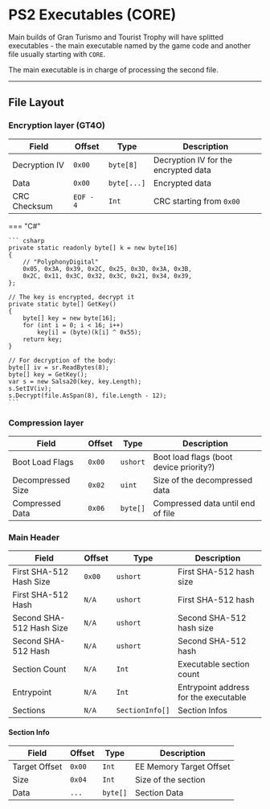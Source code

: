 # PS2 Executables (CORE)

Main builds of Gran Turismo and Tourist Trophy will have splitted executables - the main executable named by the game code and another file usually starting with `CORE`.

The main executable is in charge of processing the second file.

---

## File Layout

### Encryption layer (GT4O)

Field              | Offset         | Type          | Description                               |
----------------   | ------------   | ----------    | --------------------------------------    |
Decryption IV      |  `0x00`        | `byte[8]`     | Decryption IV for the encrypted data      |
Data               |  `0x00`        | `byte[...]`   | Encrypted data                            |
CRC Checksum       |  `EOF - 4`     | `Int`         | CRC starting from `0x00`                  |

=== "C#"

    ``` csharp
    private static readonly byte[] k = new byte[16]
    {
        // "PolyphonyDigital"
        0x05, 0x3A, 0x39, 0x2C, 0x25, 0x3D, 0x3A, 0x3B,
        0x2C, 0x11, 0x3C, 0x32, 0x3C, 0x21, 0x34, 0x39,
    };

    // The key is encrypted, decrypt it
    private static byte[] GetKey()
    {
        byte[] key = new byte[16];
        for (int i = 0; i < 16; i++)
            key[i] = (byte)(k[i] ^ 0x55);
        return key;
    }

    // For decryption of the body:
    byte[] iv = sr.ReadBytes(8);
    byte[] key = GetKey();
    var s = new Salsa20(key, key.Length);
    s.SetIV(iv);
    s.Decrypt(file.AsSpan(8), file.Length - 12);
    ```

### Compression layer
Field              | Offset         | Type       | Description                               |
----------------   | ------------   | ---------- | --------------------------------------    |
Boot Load Flags    |  `0x00`        | `ushort`   | Boot load flags (boot device priority?)   |
Decompressed Size  |  `0x02`        | `uint`     | Size of the decompressed data             |
Compressed Data    |  `0x06`        | `byte[]`   | Compressed data until end of file         |

### Main Header

Field                    | Offset         | Type            | Description                               |
----------------         | ------------   | ----------      | --------------------------------------    |
First SHA-512 Hash Size  |  `0x00`        | `ushort`        | First SHA-512 hash size                   |
First SHA-512 Hash       |  `N/A`         | `ushort`        | First SHA-512 hash                        |
Second SHA-512 Hash Size |  `N/A`         | `ushort`        | Second SHA-512 hash size                  |
Second SHA-512 Hash      |  `N/A`         | `ushort`        | Second SHA-512 hash                       |
Section Count            |  `N/A`         | `Int`           | Executable section count                  |
Entrypoint               |  `N/A`         | `Int`           | Entrypoint address for the executable     |
Sections                 |  `N/A`         | `SectionInfo[]` | Section Infos                             |

#### Section Info

Field                    | Offset         | Type            | Description                               |
----------------         | ------------   | ----------      | --------------------------------------    |
Target Offset            |  `0x00`        | `Int`           | EE Memory Target Offset                   |
Size                     |  `0x04`        | `Int`           | Size of the section                       |
Data                     |  `...`         | `byte[]`        | Section Data                              |

